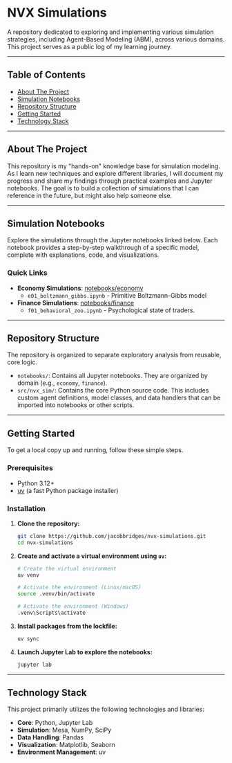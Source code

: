 # NVX Simulations

A repository dedicated to exploring and implementing various simulation strategies, including Agent-Based Modeling (ABM), across various domains. This project serves as a public log of my learning journey.

---

## Table of Contents

* [About The Project](#about-the-project)
* [Simulation Notebooks](#simulation-notebooks)
* [Repository Structure](#repository-structure)
* [Getting Started](#getting-started)
* [Technology Stack](#technology-stack)

---

## About The Project

This repository is my "hands-on" knowledge base for simulation modeling. As I learn new techniques and explore different libraries, I will document my progress and share my findings through practical examples and Jupyter notebooks. The goal is to build a collection of simulations that I can reference in the future, but might also help someone else.


---

## Simulation Notebooks

Explore the simulations through the Jupyter notebooks linked below. Each notebook provides a step-by-step walkthrough of a specific model, complete with explanations, code, and visualizations.

### Quick Links

* **Economy Simulations**: [notebooks/economy](./notebooks/economy)
    * `e01_boltzmann_gibbs.ipynb` - Primitive Boltzmann-Gibbs model
* **Finance Simulations**: [notebooks/finance](./notebooks/finance)
    * `f01_behavioral_zoo.ipynb` - Psychological state of traders.

---

## Repository Structure

The repository is organized to separate exploratory analysis from reusable, core logic.

* `notebooks/`: Contains all Jupyter notebooks. They are organized by domain (e.g., `economy`, `finance`).
* `src/nvx_sim/`: Contains the core Python source code. This includes custom agent definitions, model classes, and data handlers that can be imported into notebooks or other scripts.

---

## Getting Started

To get a local copy up and running, follow these simple steps.

### Prerequisites

* Python 3.12+
* [uv](https://github.com/astral-sh/uv) (a fast Python package installer)

### Installation

1.  **Clone the repository:**
    ```sh
    git clone https://github.com/jacobbridges/nvx-simulations.git
    cd nvx-simulations
    ```

2.  **Create and activate a virtual environment using `uv`:**
    ```sh
    # Create the virtual environment
    uv venv

    # Activate the environment (Linux/macOS)
    source .venv/bin/activate

    # Activate the environment (Windows)
    .venv\Scripts\activate
    ```

3.  **Install packages from the lockfile:**
    ```sh
    uv sync
    ```

4.  **Launch Jupyter Lab to explore the notebooks:**
    ```sh
    jupyter lab
    ```

---

## Technology Stack

This project primarily utilizes the following technologies and libraries:

* **Core**: Python, Jupyter Lab
* **Simulation**: Mesa, NumPy, SciPy
* **Data Handling**: Pandas
* **Visualization**: Matplotlib, Seaborn
* **Environment Management**: uv